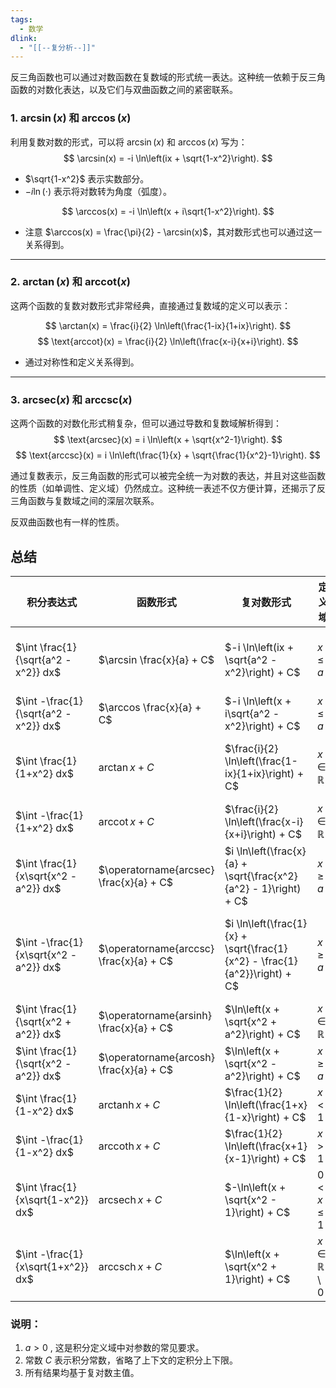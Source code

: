 ```yaml
---
tags:
  - 数学
dlink:
  - "[[--复分析--]]"
---
```

反三角函数也可以通过对数函数在复数域的形式统一表达。这种统一依赖于反三角函数的对数化表达，以及它们与双曲函数之间的紧密联系。

### 1. $\arcsin(x)$ 和 $\arccos(x)$
利用复数对数的形式，可以将 $\arcsin(x)$ 和 $\arccos(x)$ 写为：
$$
\arcsin(x) = -i \ln\left(ix + \sqrt{1-x^2}\right).
$$
- $\sqrt{1-x^2}$ 表示实数部分。
- $-i \ln(\cdot)$ 表示将对数转为角度（弧度）。

$$
\arccos(x) = -i \ln\left(x + i\sqrt{1-x^2}\right).
$$
- 注意 $\arccos(x) = \frac{\pi}{2} - \arcsin(x)$，其对数形式也可以通过这一关系得到。

---

### 2. $\arctan(x)$ 和 $\text{arccot}(x)$
这两个函数的复数对数形式非常经典，直接通过复数域的定义可以表示：

$$
\arctan(x) = \frac{i}{2} \ln\left(\frac{1-ix}{1+ix}\right).
$$
$$
\text{arccot}(x) = \frac{i}{2} \ln\left(\frac{x-i}{x+i}\right).
$$
- 通过对称性和定义关系得到。

---

### 3. $\text{arcsec}(x)$ 和 $\text{arccsc}(x)$
这两个函数的对数化形式稍复杂，但可以通过导数和复数域解析得到：
$$
\text{arcsec}(x) = i \ln\left(x + \sqrt{x^2-1}\right).
$$
$$
\text{arccsc}(x) = i \ln\left(\frac{1}{x} + \sqrt{\frac{1}{x^2}-1}\right).
$$

通过复数表示，反三角函数的形式可以被完全统一为对数的表达，并且对这些函数的性质（如单调性、定义域）仍然成立。这种统一表述不仅方便计算，还揭示了反三角函数与复数域之间的深层次联系。

反双曲函数也有一样的性质。


## 总结

| 积分表达式                                  | 函数形式                                    | 复对数形式                                                                      | 定义域                              | 值域                                              |
| -------------------------------------- | --------------------------------------- | -------------------------------------------------------------------------- | -------------------------------- | ----------------------------------------------- |
| $\int \frac{1}{\sqrt{a^2 - x^2}} dx$   | $\arcsin \frac{x}{a} + C$               | $-i \ln\left(ix + \sqrt{a^2 - x^2}\right) + C$                             | $x\leq a$                        | $[-\frac{\pi}{2}, \frac{\pi}{2}]$               |
| $\int -\frac{1}{\sqrt{a^2 - x^2}} dx$  | $\arccos \frac{x}{a} + C$               | $-i \ln\left(x + i\sqrt{a^2 - x^2}\right) + C$                             | $x\leq a$                        | $[0, \pi]$                                      |
| $\int \frac{1}{1+x^2} dx$              | $\arctan x + C$                         | $\frac{i}{2} \ln\left(\frac{1-ix}{1+ix}\right) + C$                        | $x \in \mathbb{R}$               | $(-\frac{\pi}{2}, \frac{\pi}{2})$               |
| $\int -\frac{1}{1+x^2} dx$             | $\operatorname{arccot} x + C$           | $\frac{i}{2} \ln\left(\frac{x-i}{x+i}\right) + C$                          | $x \in \mathbb{R}$               | $(0, \pi)$                                      |
| $\int \frac{1}{x\sqrt{x^2 - a^2}} dx$  | $\operatorname{arcsec} \frac{x}{a} + C$ | $i \ln\left(\frac{x}{a} + \sqrt{\frac{x^2}{a^2} - 1}\right) + C$           | $x\geq a$                        | $[0, \pi] \setminus {\frac{\pi}{2}}$            |
| $\int -\frac{1}{x\sqrt{x^2 - a^2}} dx$ | $\operatorname{arccsc} \frac{x}{a} + C$ | $i \ln\left(\frac{1}{x} + \sqrt{\frac{1}{x^2} - \frac{1}{a^2}}\right) + C$ | $x\geq a$                        | $[-\frac{\pi}{2}, \frac{\pi}{2}] \setminus {0}$ |
| $\int \frac{1}{\sqrt{x^2 + a^2}} dx$   | $\operatorname{arsinh} \frac{x}{a} + C$ | $\ln\left(x + \sqrt{x^2 + a^2}\right) + C$                                 | $x \in \mathbb{R}$               | $x \in \mathbb{R}$                              |
| $\int \frac{1}{\sqrt{x^2 - a^2}} dx$   | $\operatorname{arcosh} \frac{x}{a} + C$ | $\ln\left(x + \sqrt{x^2 - a^2}\right) + C$                                 | $x \geq a$                       | $[0, \infty)$                                   |
| $\int \frac{1}{1-x^2} dx$              | $\operatorname{arctanh} x + C$          | $\frac{1}{2} \ln\left(\frac{1+x}{1-x}\right) + C$                          | $x< 1$                           | $(-\infty, \infty)$                             |
| $\int -\frac{1}{1-x^2} dx$             | $\operatorname{arccoth} x + C$          | $\frac{1}{2} \ln\left(\frac{x+1}{x-1}\right) + C$                          | $x> 1$                           | $(0, \infty)$                                   |
| $\int \frac{1}{x\sqrt{1-x^2}} dx$      | $\operatorname{arcsech} x + C$          | $-\ln\left(x + \sqrt{x^2 - 1}\right) + C$                                  | $0 < x \leq 1$                   | $(0, \frac{\pi}{2}]$                            |
| $\int -\frac{1}{x\sqrt{1+x^2}} dx$     | $\operatorname{arccsch} x + C$          | $\ln\left(x + \sqrt{x^2 + 1}\right) + C$                                   | $x \in \mathbb{R} \setminus {0}$ | $(-\infty, \infty)$                             |
### 说明：
1. $a > 0$ , 这是积分定义域中对参数的常见要求。
2. 常数 $C$ 表示积分常数，省略了上下文的定积分上下限。
3. 所有结果均基于复对数主值。
